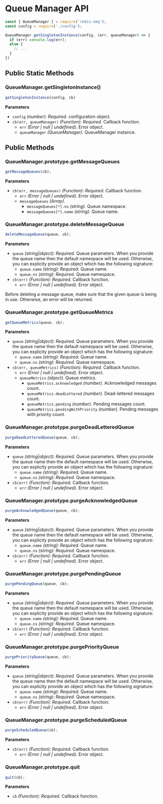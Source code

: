 # Queue Manager API

```javascript
const { QueueManager } = require('redis-smq');
const config = require('./config');

QueueManager.getSingletonInstance(config, (err, queueManager) => {
  if (err) console.log(err);
  else {
    // ...
  }
})
```

## Public Static Methods

### QueueManager.getSingletonInstance()

```javascript
getSingletonInstance(config, cb)
```

**Parameters**
- `config` *(number): Required.* configuration object.
- `cb(err, queueManager)` *(Function): Required.* Callback function.
    - `err` *(Error | null | undefined).* Error object.
    - `queueManager` *(QueueManager).* QueueManager instance.

## Public Methods

### QueueManager.prototype.getMessageQueues

```javascript
getMessageQueues(cb);
```

**Parameters**
- `cb(err, messageQueues)` *(Function): Required.* Callback function.
  - `err` *(Error | null | undefined).* Error object.
  - `messageQueues` *(Array).*
    - `messageQueues[*].ns` *(string).* Queue namespace.
    - `messageQueues[*].name` *(string).* Queue name.

### QueueManager.prototype.deleteMessageQueue

```javascript
deleteMessageQueue(queue, cb);
```

**Parameters**
- `queue` *(string|object): Required.* Queue parameters. When you provide the queue name then the default namespace will be used.
  Otherwise, you can explicity provide an object which has the following signature:
  - `queue.name` *(string): Required.* Queue name.
  - `queue.ns` *(string): Required.* Queue namespace.
- `cb(err)` *(Function): Required.* Callback function.
  - `err` *(Error | null | undefined).* Error object.

Before deleting a message queue, make sure that the given queue is being in use. Otherwise, an error will be returned.

### QueueManager.prototype.getQueueMetrics

```javascript
getQueueMetrics(queue, cb);
```

**Parameters**
- `queue` *(string|object): Required.* Queue parameters. When you provide the queue name then the default namespace will be used.
  Otherwise, you can explicity provide an object which has the following signature:
  - `queue.name` *(string): Required.* Queue name.
  - `queue.ns` *(string): Required.* Queue namespace.
- `cb(err, queueMetrics)` *(Function): Required.* Callback function.
  - `err` *(Error | null | undefined).* Error object.
  - `queueMetrics` *(object).* Queue metrics.
    - `queueMetrics.acknowledged` *(number).* Acknowledged messages count.
    - `queueMetrics.deadLettered` *(number).* Dead-lettered messages count.
    - `queueMetrics.pending` *(number).* Pending messages count.
    - `queueMetrics.pendingWithPriority` *(number).* Pending messages with priority count.
    
### QueueManager.prototype.purgeDeadLetteredQueue

```javascript
purgeDeadLetteredQueue(queue, cb);
```

**Parameters**
- `queue` *(string|object): Required.* Queue parameters. When you provide the queue name then the default namespace will be used. 
Otherwise, you can explicity provide an object which has the following signature:
  - `queue.name` *(string): Required.* Queue name.
  - `queue.ns` *(string): Required.* Queue namespace.
- `cb(err)` *(Function): Required.* Callback function.
    - `err` *(Error | null | undefined).* Error object.

### QueueManager.prototype.purgeAcknowledgedQueue

```javascript
purgeAcknowledgedQueue(queue, cb);
```

**Parameters**
- `queue` *(string|object): Required.* Queue parameters. When you provide the queue name then the default namespace will be used. 
Otherwise, you can explicity provide an object which has the following signature:
  - `queue.name` *(string): Required.* Queue name.
  - `queue.ns` *(string): Required.* Queue namespace.
- `cb(err)` *(Function): Required.* Callback function.
    - `err` *(Error | null | undefined).* Error object.

### QueueManager.prototype.purgePendingQueue

```javascript
purgePendingQueue(queue, cb);
```

**Parameters**
- `queue` *(string|object): Required.* Queue parameters. When you provide the queue name then the default namespace will be used. 
Otherwise, you can explicity provide an object which has the following signature:
  - `queue.name` *(string): Required.* Queue name.
  - `queue.ns` *(string): Required.* Queue namespace.
- `cb(err)` *(Function): Required.* Callback function.
    - `err` *(Error | null | undefined).* Error object.

### QueueManager.prototype.purgePriorityQueue

```javascript
purgePriorityQueue(queue, cb);
```

**Parameters**
- `queue` *(string|object): Required.* Queue parameters. When you provide the queue name then the default namespace will be used. 
Otherwise, you can explicity provide an object which has the following signature:
  - `queue.name` *(string): Required.* Queue name.
  - `queue.ns` *(string): Required.* Queue namespace.
- `cb(err)` *(Function): Required.* Callback function.
    - `err` *(Error | null | undefined).* Error object.

### QueueManager.prototype.purgeScheduledQueue

```javascript
purgeScheduledQueue(cb);
```

**Parameters**
- `cb(err)` *(Function): Required.* Callback function.
    - `err` *(Error | null | undefined).* Error object.

### QueueManager.prototype.quit

```javascript
quit(cb);
```

**Parameters**
- `cb` *(Function): Required.* Callback function.


